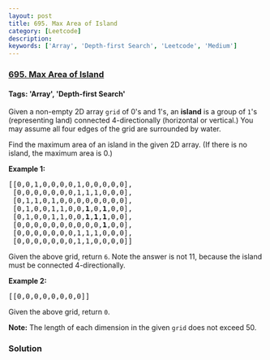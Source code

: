 ```yaml
---
layout: post
title: 695. Max Area of Island
category: [Leetcode]
description: 
keywords: ['Array', 'Depth-first Search', 'Leetcode', 'Medium']
---
```

### [695. Max Area of Island](https://leetcode.com/problems/max-area-of-island)

#### Tags: 'Array', 'Depth-first Search'

<div class="content__u3I1 question-content__JfgR"><div><p>Given a non-empty 2D array <code>grid</code> of 0's and 1's, an <b>island</b> is a group of <code>1</code>'s (representing land) connected 4-directionally (horizontal or vertical.) You may assume all four edges of the grid are surrounded by water.</p>
<p>Find the maximum area of an island in the given 2D array. (If there is no island, the maximum area is 0.)</p>
<p><b>Example 1:</b></p>
<pre>[[0,0,1,0,0,0,0,1,0,0,0,0,0],
 [0,0,0,0,0,0,0,1,1,1,0,0,0],
 [0,1,1,0,1,0,0,0,0,0,0,0,0],
 [0,1,0,0,1,1,0,0,<b>1</b>,0,<b>1</b>,0,0],
 [0,1,0,0,1,1,0,0,<b>1</b>,<b>1</b>,<b>1</b>,0,0],
 [0,0,0,0,0,0,0,0,0,0,<b>1</b>,0,0],
 [0,0,0,0,0,0,0,1,1,1,0,0,0],
 [0,0,0,0,0,0,0,1,1,0,0,0,0]]
</pre>
Given the above grid, return <code>6</code>. Note the answer is not 11, because the island must be connected 4-directionally.

<p><b>Example 2:</b></p>
<pre>[[0,0,0,0,0,0,0,0]]</pre>
Given the above grid, return <code>0</code>.

<p><b>Note:</b> The length of each dimension in the given <code>grid</code> does not exceed 50.</p>
</div></div>

### Solution
